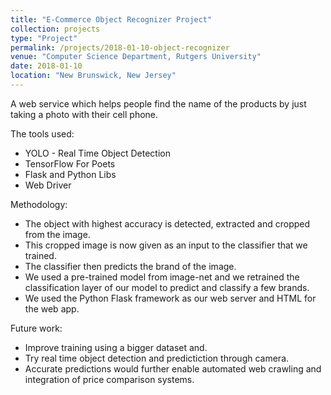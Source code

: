 ```yaml
---
title: "E-Commerce Object Recognizer Project"
collection: projects
type: "Project"
permalink: /projects/2018-01-10-object-recognizer
venue: "Computer Science Department, Rutgers University"
date: 2018-01-10
location: "New Brunswick, New Jersey"
---
```


A web service which helps people find the name of the products by just taking a photo with their cell phone.

The tools used:
- YOLO - Real Time Object Detection
- TensorFlow For Poets
- Flask and Python Libs
- Web Driver

Methodology:
- The object with highest accuracy is detected, extracted and cropped from the image.
- This cropped image is now given as an input to the classifier that we trained.
- The classifier then predicts the brand of the image.
- We used a pre-trained model from image-net and we retrained the classification layer of our model to predict and classify a few brands.
- We used the Python Flask framework as our web server and HTML for the web app.

Future work:
- Improve training using a bigger dataset and.
- Try real time object detection and predictiction through camera.
- Accurate predictions would further enable automated web crawling and integration of price comparison systems.


